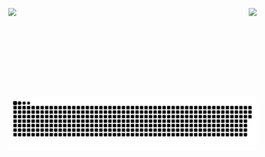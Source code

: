 <div>
  
  <img  height="180em" src="https://github-readme-stats.vercel.app/api?username=NathanKurths&show_icons=true&theme=graywhite&include_all_commits=true&count_private=true"/>
  <img align="right" height="180em" src="https://github-readme-stats.vercel.app/api/top-langs/?username=NathanKurths&layout=compact&langs_count=16&theme=great-gatsby"/>
</div>

![snake gif](https://github.com/NathanKurths/NathanKurths/blob/output/github-contribution-grid-snake-dark.svg)



